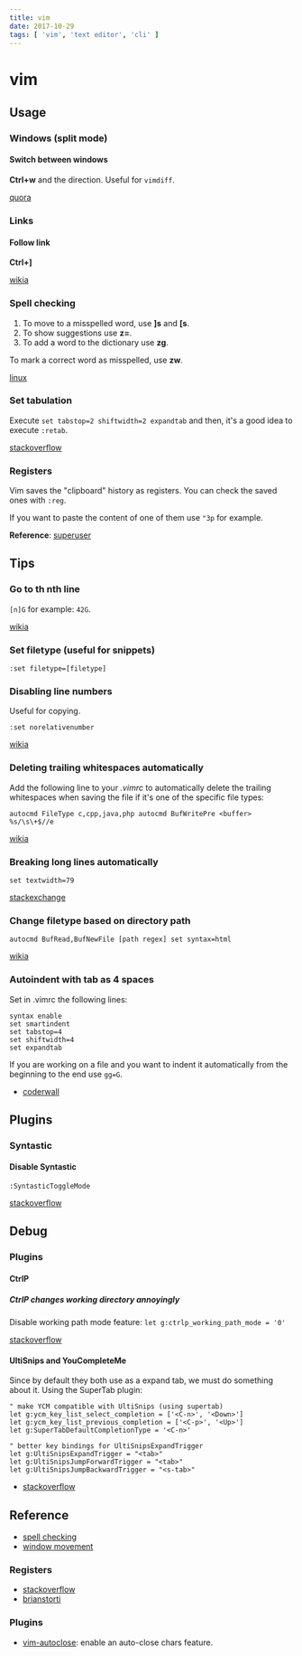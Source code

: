 ```yaml
---
title: vim
date: 2017-10-29
tags: [ 'vim', 'text editor', 'cli' ]
---
```


# vim

## Usage

### Windows (split mode)

#### Switch between windows

**Ctrl+w** and the direction. Useful for `vimdiff`.

[quora](https://www.quora.com/How-do-I-switch-between-panes-in-split-mode-in-Vim)

### Links

#### Follow link

**Ctrl+]**

[wikia](http://vim.wikia.com/wiki/Learn_to_use_help)

### Spell checking

1. To move to a misspelled word, use **]s** and **[s**.
2. To show suggestions use **z=**.
3. To add a word to the dictionary use **zg**.

To mark a correct word as misspelled, use **zw**.

[linux](https://www.linux.com/learn/using-spell-checking-vim)

### Set tabulation

Execute `set tabstop=2 shiftwidth=2 expandtab` and then, it's a good idea to
execute `:retab`.

[stackoverflow](https://stackoverflow.com/questions/426963/replace-tab-with-spaces-in-vim)

### Registers

Vim saves the "clipboard" history as registers. You can check the saved ones
with `:reg`.

If you want to paste the content of one of them use `"3p` for example.

**Reference**:
[superuser](https://superuser.com/questions/102815/vim-cut-and-paste-history#102828)

## Tips

### Go to th nth line

`[n]G` for example: `42G`.

[wikia](http://vim.wikia.com/wiki/Go_to_line)

### Set filetype (useful for snippets)

`:set filetype=[filetype]`

### Disabling line numbers

Useful for copying.

`:set norelativenumber`

[wikia](http://vim.wikia.com/wiki/Display_line_numbers)

### Deleting trailing whitespaces automatically

Add the following line to your *.vimrc* to automatically delete the trailing
whitespaces when saving the file if it's one of the specific file types:

`autocmd FileType c,cpp,java,php autocmd BufWritePre <buffer> %s/\s\+$//e`

[wikia](http://vim.wikia.com/wiki/Remove_unwanted_spaces#Automatically_removing_all_trailing_whitespace)

### Breaking long lines automatically

`set textwidth=79`

[stackexchange](https://vi.stackexchange.com/questions/574/keeping-lines-to-less-than-80-characters)

### Change filetype based on directory path

`autocmd BufRead,BufNewFile [path regex] set syntax=html`

[wikia](http://vim.wikia.com/wiki/Change_filetype_based_on_directory_path)

### Autoindent with tab as 4 spaces

Set in .vimrc the following lines:

```vimrc
syntax enable
set smartindent
set tabstop=4
set shiftwidth=4
set expandtab
```

If you are working on a file and you want to indent it automatically from the
beginning to the end use `gg=G`.

* [coderwall](https://coderwall.com/p/vyckiw/vim-auto-indent-4-spaces)

## Plugins

### Syntastic

#### Disable Syntastic

`:SyntasticToggleMode`

[stackoverflow](https://stackoverflow.com/questions/20030603/vim-syntastic-how-to-disable-the-checker)

## Debug

### Plugins

#### CtrlP

##### CtrlP changes working directory annoyingly

Disable working path mode feature: `let g:ctrlp_working_path_mode = '0'`

[stackoverflow](https://stackoverflow.com/questions/11873736/vim-ctrlp-plugin-manually-set-root-search-directory)

#### UltiSnips and YouCompleteMe

Since by default they both use **<Tab>** as a expand tab, we must do something
about it. Using the SuperTab plugin:

```vimrc
" make YCM compatible with UltiSnips (using supertab)
let g:ycm_key_list_select_completion = ['<C-n>', '<Down>']
let g:ycm_key_list_previous_completion = ['<C-p>', '<Up>']
let g:SuperTabDefaultCompletionType = '<C-n>'

" better key bindings for UltiSnipsExpandTrigger
let g:UltiSnipsExpandTrigger = "<tab>"
let g:UltiSnipsJumpForwardTrigger = "<tab>"
let g:UltiSnipsJumpBackwardTrigger = "<s-tab>"
````

* [stackoverflow](https://stackoverflow.com/questions/14896327/ultisnips-and-youcompleteme)

## Reference

* [spell checking](https://www.linux.com/learn/using-spell-checking-vim)
* [window movement](https://www.cs.oberlin.edu/~kuperman/help/vim/windows.html)

### Registers

* [stackoverflow](https://stackoverflow.com/questions/1497958/how-do-i-use-vim-registers)
* [brianstorti](https://www.brianstorti.com/vim-registers/)

### Plugins

* [vim-autoclose](https://github.com/Townk/vim-autoclose): enable an auto-close
  chars feature.
